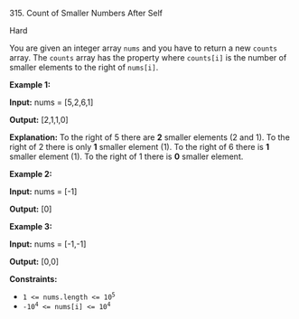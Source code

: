 315\. Count of Smaller Numbers After Self

Hard

You are given an integer array `nums` and you have to return a new `counts` array. The `counts` array has the property where `counts[i]` is the number of smaller elements to the right of `nums[i]`.

**Example 1:**

**Input:** nums = [5,2,6,1]

**Output:** [2,1,1,0]

**Explanation:** To the right of 5 there are **2** smaller elements (2 and 1). To the right of 2 there is only **1** smaller element (1). To the right of 6 there is **1** smaller element (1). To the right of 1 there is **0** smaller element.

**Example 2:**

**Input:** nums = [-1]

**Output:** [0]

**Example 3:**

**Input:** nums = [-1,-1]

**Output:** [0,0]

**Constraints:**

*   <code>1 <= nums.length <= 10<sup>5</sup></code>
*   <code>-10<sup>4</sup> <= nums[i] <= 10<sup>4</sup></code>
